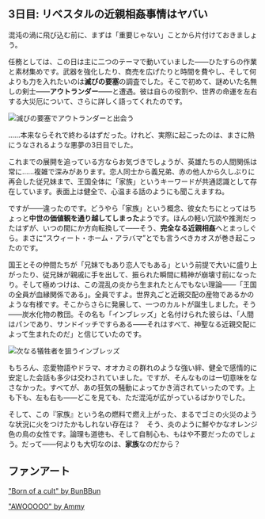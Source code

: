 <!-- title: リベスタルの近親相姦事情はヤバい -->
<!-- status: 生存 -->

## 3日目: リベスタルの近親相姦事情はヤバい

混沌の渦に飛び込む前に、まずは「重要じゃない」ことから片付けておきましょう。

任務としては、この日は主に二つのテーマで動いていました――ひたすらの作業と素材集めです。武器を強化したり、商売を広げたりと時間を費やし、そして何よりも力を入れたいのは**滅びの要塞**の調査でした。そこで初めて、謎めいた名無しの剣士――**アウトランダー**――と遭遇。彼は自らの役割や、世界の命運を左右する大災厄について、さらに詳しく語ってくれたのです。

![滅びの要塞でアウトランダーと出会う](/images-opt/outlander-meet-opt.webp)

……本来ならそれで終わるはずだった。けれど、実際に起こったのは、まさに熱にうなされるような悪夢の3日目でした。

これまでの展開を追っている方ならお気づきでしょうが、英雄たちの人間関係は常に……複雑で深みがあります。恋人同士から義兄弟、赤の他人から久しぶりに再会した従兄妹まで、王国全体に「家族」というキーワードが共通認識として存在しています。表面上は健全で、心温まる話のようにも聞こえますね。

ですが――違ったのです。どうやら「家族」という概念、彼女たちにとってはちょっと**中世の価値観を通り越してしまった**ようです。ほんの軽い冗談や推測だったはずが、いつの間にか方向転換して――そう、**完全なる近親相姦**へとまっしぐら。まさに“スウィート・ホーム・アラバマ”とでも言うべきカオスが巻き起こったのです。

国王とその仲間たちが「兄妹でもあり恋人でもある」という前提で大いに盛り上がったり、従兄妹が親戚に手を出して、振られた瞬間に精神が崩壊寸前になったり。そして極めつけは、この混乱の炎から生まれたとんでもない理論――「王国の全員が血縁関係である」。全員ですよ。世界丸ごと近親交配の産物であるかのような有様です。そこからさらに発展して、一つのカルトが誕生しました。そう――炭水化物の教団。その名も「インブレッズ」と名付けられた彼らは、「人間はパンであり、サンドイッチですらある――それはすべて、神聖なる近親交配によって生まれたのだ」と信じていたのです。

![次なる犠牲者を狙うインブレッズ](/images-opt/inbreads-opt.webp)

もちろん、恋愛物語やドラマ、オオカミの群れのような強い絆、健全で感情的に安定した会話も多少は交わされていました。ですが、そんなものは一切意味をなさなかった。すべてが、あの狂気の騒動によってかき消されていったのです。上も下も、左も右も――どこを見ても、ただ混沌が広がっているばかりでした。

そして、この『家族』という名の燃料で燃え上がった、まるでゴミの火災のような状況に火をつけたかもしれない存在は？　そう、炎のように鮮やかなオレンジ色の鳥の女性です。論理も道徳も、そして自制心も、もはや不要だったのでしょう。だって――何よりも大切なのは、**家族**なのだから？

## ファンアート

["Born of a cult" by BunBBun](https://x.com/BunBBun1/status/1919963091464249648)

<!-- gigi, cecilia, kronii, bijou, irys, raora, bae, nerissa, shiori, kiara -->

["AWOOOOO" by Ammy](https://x.com/Ammiietty/status/1921756422808785318)

<!-- cecilia, gigi, kiara, kronii, calli -->